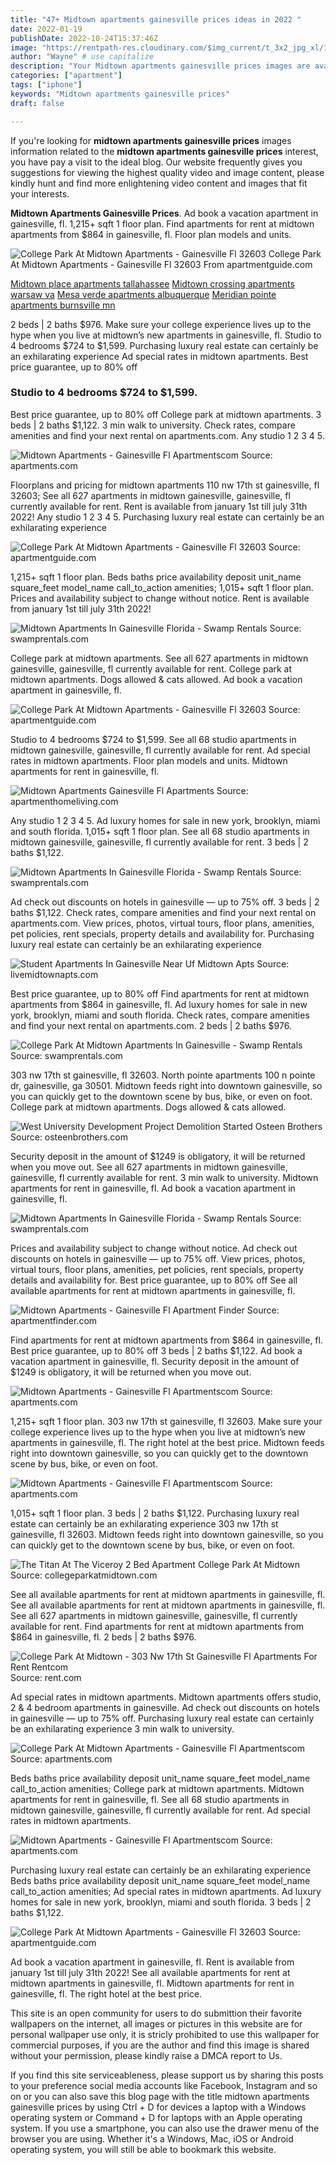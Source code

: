 ```yaml
---
title: "47+ Midtown apartments gainesville prices ideas in 2022 "
date: 2022-01-19
publishDate: 2022-10-24T15:37:46Z
image: "https://rentpath-res.cloudinary.com/$img_current/t_3x2_jpg_xl/1b43c1852ecc06935a5bcd662ed26cf4"
author: "Wayne" # use capitalize
description: "Your Midtown apartments gainesville prices images are available. Midtown apartments gainesville prices are a topic that is being searched for and liked by netizens now. You can Find and Download the Midtown apartments gainesville prices files here. Find and Download all free images."
categories: ["apartment"]
tags: ["iphone"]
keywords: "Midtown apartments gainesville prices"
draft: false

---
```


If you're looking for **midtown apartments gainesville prices** images information related to the **midtown apartments gainesville prices** interest, you have pay a visit to the ideal  blog.  Our website frequently  gives you  suggestions  for viewing  the highest  quality video and image  content, please kindly hunt and find more enlightening video content and images  that fit your interests.

**Midtown Apartments Gainesville Prices**. Ad book a vacation apartment in gainesville, fl. 1,215+ sqft 1 floor plan. Find apartments for rent at midtown apartments from $864 in gainesville, fl. Floor plan models and units.

![College Park At Midtown Apartments - Gainesville Fl 32603](https://rentpath-res.cloudinary.com/$img_current/t_3x2_jpg_lg/41a90ad9b8aa377a38b49c3a5c208cfd "College Park At Midtown Apartments - Gainesville Fl 32603")
College Park At Midtown Apartments - Gainesville Fl 32603 From apartmentguide.com

[Midtown place apartments tallahassee](/midtown-place-apartments-tallahassee/)
[Midtown crossing apartments warsaw va](/midtown-crossing-apartments-warsaw-va/)
[Mesa verde apartments albuquerque](/mesa-verde-apartments-albuquerque/)
[Meridian pointe apartments burnsville mn](/meridian-pointe-apartments-burnsville-mn/)

2 beds | 2 baths $976. Make sure your college experience lives up to the hype when you live at midtown’s new apartments in gainesville, fl. Studio to 4 bedrooms $724 to $1,599. Purchasing luxury real estate can certainly be an exhilarating experience Ad special rates in midtown apartments. Best price guarantee, up to 80% off

### Studio to 4 bedrooms $724 to $1,599.

Best price guarantee, up to 80% off College park at midtown apartments. 3 beds | 2 baths $1,122. 3 min walk to university. Check rates, compare amenities and find your next rental on apartments.com. Any studio 1 2 3 4 5.


![Midtown Apartments - Gainesville Fl Apartmentscom](https://images1.apartments.com/i2/G-Df6ROcp8B_QSHVWbeqNUC1RhUWzvEGyuYj0IQp4n4/117/midtown-apartments-gainesville-fl-1br-1ba---650-sf.jpg?p=1 "Midtown Apartments - Gainesville Fl Apartmentscom")
Source: apartments.com

Floorplans and pricing for midtown apartments 110 nw 17th st gainesville, fl 32603; See all 627 apartments in midtown gainesville, gainesville, fl currently available for rent. Rent is available from january 1st till july 31th 2022! Any studio 1 2 3 4 5. Purchasing luxury real estate can certainly be an exhilarating experience

![College Park At Midtown Apartments - Gainesville Fl 32603](https://rentpath-res.cloudinary.com/$img_current/t_3x2_jpg_lg/41a90ad9b8aa377a38b49c3a5c208cfd "College Park At Midtown Apartments - Gainesville Fl 32603")
Source: apartmentguide.com

1,215+ sqft 1 floor plan. Beds baths price availability deposit unit_name square_feet model_name call_to_action amenities; 1,015+ sqft 1 floor plan. Prices and availability subject to change without notice. Rent is available from january 1st till july 31th 2022!

![Midtown Apartments In Gainesville Florida - Swamp Rentals](https://i.ytimg.com/vi/03pY2qQRZTY/maxresdefault.jpg "Midtown Apartments In Gainesville Florida - Swamp Rentals")
Source: swamprentals.com

College park at midtown apartments. See all 627 apartments in midtown gainesville, gainesville, fl currently available for rent. College park at midtown apartments. Dogs allowed &amp; cats allowed. Ad book a vacation apartment in gainesville, fl.

![College Park At Midtown Apartments - Gainesville Fl 32603](https://rentpath-res.cloudinary.com/$img_current/t_3x2_jpg_xl/c6b1aadc65cfc39098c02d24a7833c52 "College Park At Midtown Apartments - Gainesville Fl 32603")
Source: apartmentguide.com

Studio to 4 bedrooms $724 to $1,599. See all 68 studio apartments in midtown gainesville, gainesville, fl currently available for rent. Ad special rates in midtown apartments. Floor plan models and units. Midtown apartments for rent in gainesville, fl.

![Midtown Apartments Gainesville Fl Apartments](https://images1.apartmenthomeliving.com/i2/P9gCiFerFzvfzqJlH9G6GnRFAfZ8cT_SLo654NNCOp0/118/image.jpg "Midtown Apartments Gainesville Fl Apartments")
Source: apartmenthomeliving.com

Any studio 1 2 3 4 5. Ad luxury homes for sale in new york, brooklyn, miami and south florida. 1,015+ sqft 1 floor plan. See all 68 studio apartments in midtown gainesville, gainesville, fl currently available for rent. 3 beds | 2 baths $1,122.

![Midtown Apartments In Gainesville Florida - Swamp Rentals](https://www.swamprentals.com/uploads/images/m3.JPG "Midtown Apartments In Gainesville Florida - Swamp Rentals")
Source: swamprentals.com

Ad check out discounts on hotels in gainesville — up to 75% off. 3 beds | 2 baths $1,122. Check rates, compare amenities and find your next rental on apartments.com. View prices, photos, virtual tours, floor plans, amenities, pet policies, rent specials, property details and availability for. Purchasing luxury real estate can certainly be an exhilarating experience

![Student Apartments In Gainesville Near Uf Midtown Apts](https://livemidtownapts.com/wp-content/uploads/2015/10/midtown-logo-sm.png "Student Apartments In Gainesville Near Uf Midtown Apts")
Source: livemidtownapts.com

Best price guarantee, up to 80% off Find apartments for rent at midtown apartments from $864 in gainesville, fl. Ad luxury homes for sale in new york, brooklyn, miami and south florida. Check rates, compare amenities and find your next rental on apartments.com. 2 beds | 2 baths $976.

![College Park At Midtown Apartments In Gainesville - Swamp Rentals](https://www.swamprentals.com/uploads/images/College%20Park%20at%20Midtown%20Apartments%20Photos22.jpeg "College Park At Midtown Apartments In Gainesville - Swamp Rentals")
Source: swamprentals.com

303 nw 17th st gainesville, fl 32603. North pointe apartments 100 n pointe dr, gainesville, ga 30501. Midtown feeds right into downtown gainesville, so you can quickly get to the downtown scene by bus, bike, or even on foot. College park at midtown apartments. Dogs allowed &amp; cats allowed.

![West University Development Project Demolition Started Osteen Brothers](https://www.osteenbrothers.com/wp-content/uploads/2020/09/908-West-University-Gainesville-1070x600.jpg "West University Development Project Demolition Started Osteen Brothers")
Source: osteenbrothers.com

Security deposit in the amount of $1249 is obligatory, it will be returned when you move out. See all 627 apartments in midtown gainesville, gainesville, fl currently available for rent. 3 min walk to university. Midtown apartments for rent in gainesville, fl. Ad book a vacation apartment in gainesville, fl.

![Midtown Apartments In Gainesville Florida - Swamp Rentals](https://www.swamprentals.com/uploads/images/midtown-exterior-0110172019111145PM63.jpg "Midtown Apartments In Gainesville Florida - Swamp Rentals")
Source: swamprentals.com

Prices and availability subject to change without notice. Ad check out discounts on hotels in gainesville — up to 75% off. View prices, photos, virtual tours, floor plans, amenities, pet policies, rent specials, property details and availability for. Best price guarantee, up to 80% off See all available apartments for rent at midtown apartments in gainesville, fl.

![Midtown Apartments - Gainesville Fl Apartment Finder](https://image1.apartmentfinder.com/i2/cX17892oNJpbiat7IyZ6KFbw1oFFMnuoZyUY-Ro0uTw/111/midtown-apartments-gainesville-fl-2br-2ba---850-sf.jpg "Midtown Apartments - Gainesville Fl Apartment Finder")
Source: apartmentfinder.com

Find apartments for rent at midtown apartments from $864 in gainesville, fl. Best price guarantee, up to 80% off 3 beds | 2 baths $1,122. Ad book a vacation apartment in gainesville, fl. Security deposit in the amount of $1249 is obligatory, it will be returned when you move out.

![Midtown Apartments - Gainesville Fl Apartmentscom](https://images1.apartments.com/i2/2DFx2o7pG6I8DKXMGKRf1rgnB3WnNwiu0pD7Mon8otk/117/midtown-apartments-gainesville-fl-1br-1ba---650-sf.jpg?p=1 "Midtown Apartments - Gainesville Fl Apartmentscom")
Source: apartments.com

1,215+ sqft 1 floor plan. 303 nw 17th st gainesville, fl 32603. Make sure your college experience lives up to the hype when you live at midtown’s new apartments in gainesville, fl. The right hotel at the best price. Midtown feeds right into downtown gainesville, so you can quickly get to the downtown scene by bus, bike, or even on foot.

![Midtown Apartments - Gainesville Fl Apartmentscom](https://images1.apartments.com/i2/U7Cda6SJu5y4Zw71vr5s69rqmryCnmvRNHgiBf8aYB0/111/midtown-apartments-gainesville-fl-primary-photo.jpg "Midtown Apartments - Gainesville Fl Apartmentscom")
Source: apartments.com

1,015+ sqft 1 floor plan. 3 beds | 2 baths $1,122. Purchasing luxury real estate can certainly be an exhilarating experience 303 nw 17th st gainesville, fl 32603. Midtown feeds right into downtown gainesville, so you can quickly get to the downtown scene by bus, bike, or even on foot.

![The Titan At The Viceroy 2 Bed Apartment College Park At Midtown](https://medialibrarycdn.entrata.com/media_library/10357/5c2e458097ebb7.55478090351.png "The Titan At The Viceroy 2 Bed Apartment College Park At Midtown")
Source: collegeparkatmidtown.com

See all available apartments for rent at midtown apartments in gainesville, fl. See all available apartments for rent at midtown apartments in gainesville, fl. See all 627 apartments in midtown gainesville, gainesville, fl currently available for rent. Find apartments for rent at midtown apartments from $864 in gainesville, fl. 2 beds | 2 baths $976.

![College Park At Midtown - 303 Nw 17th St Gainesville Fl Apartments For Rent Rentcom](https://rentpath-res.cloudinary.com/$img_current/t_3x2_jpg_xl/895f899261562843d227ce6383f92939 "College Park At Midtown - 303 Nw 17th St Gainesville Fl Apartments For Rent Rentcom")
Source: rent.com

Ad special rates in midtown apartments. Midtown apartments offers studio, 2 &amp; 4 bedroom apartments in gainesville. Ad check out discounts on hotels in gainesville — up to 75% off. Purchasing luxury real estate can certainly be an exhilarating experience 3 min walk to university.

![College Park At Midtown Apartments - Gainesville Fl Apartmentscom](https://images1.apartments.com/i2/dzwCIVss01wgPtXpVcwWuH6XLotxAEBtRIxnmtG1RNg/111/college-park-at-midtown-gainesville-fl-college-park-leasing-office.jpg "College Park At Midtown Apartments - Gainesville Fl Apartmentscom")
Source: apartments.com

Beds baths price availability deposit unit_name square_feet model_name call_to_action amenities; College park at midtown apartments. Midtown apartments for rent in gainesville, fl. See all 68 studio apartments in midtown gainesville, gainesville, fl currently available for rent. Ad special rates in midtown apartments.

![Midtown Apartments - Gainesville Fl Apartmentscom](https://images1.apartments.com/i2/7wbfPQcImaJYQCG9irRUBVFhGbemqNdWx0gP796dAFU/117/midtown-apartments-gainesville-fl-1br-1ba---650-sf.jpg?p=1 "Midtown Apartments - Gainesville Fl Apartmentscom")
Source: apartments.com

Purchasing luxury real estate can certainly be an exhilarating experience Beds baths price availability deposit unit_name square_feet model_name call_to_action amenities; Ad special rates in midtown apartments. Ad luxury homes for sale in new york, brooklyn, miami and south florida. 3 beds | 2 baths $1,122.

![College Park At Midtown Apartments - Gainesville Fl 32603](https://rentpath-res.cloudinary.com/$img_current/t_3x2_jpg_xl/1b43c1852ecc06935a5bcd662ed26cf4 "College Park At Midtown Apartments - Gainesville Fl 32603")
Source: apartmentguide.com

Ad book a vacation apartment in gainesville, fl. Rent is available from january 1st till july 31th 2022! See all available apartments for rent at midtown apartments in gainesville, fl. Midtown apartments for rent in gainesville, fl. The right hotel at the best price.

This site is an open community for users to do submittion their favorite wallpapers on the internet, all images or pictures in this website are for personal wallpaper use only, it is stricly prohibited to use this wallpaper for commercial purposes, if you are the author and find this image is shared without your permission, please kindly raise a DMCA report to Us.

If you find this site serviceableness, please support us by sharing this posts to your preference social media accounts like Facebook, Instagram and so on or you can also save this blog page with the title midtown apartments gainesville prices by using Ctrl + D for devices a laptop with a Windows operating system or Command + D for laptops with an Apple operating system. If you use a smartphone, you can also use the drawer menu of the browser you are using. Whether it's a Windows, Mac, iOS or Android operating system, you will still be able to bookmark this website.
